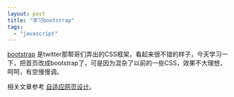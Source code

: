 ```yaml
---
layout: post
title: "学习bootstrap"
tags:
  - "javascript"
---
```


[bootstrap](http://twitter.github.com/bootstrap/index.html) 是twitter那帮哥们弄出的CSS框架，看起来很不错的样子，今天学习一下，把首页改成bootstrap了，可是因为混杂了以前的一些CSS，效果不大理想，呵呵，有空慢慢调。

相关文章参考 [自适应网页设计](http://www.ruanyifeng.com/blog/2012/05/responsive_web_design.html)。
